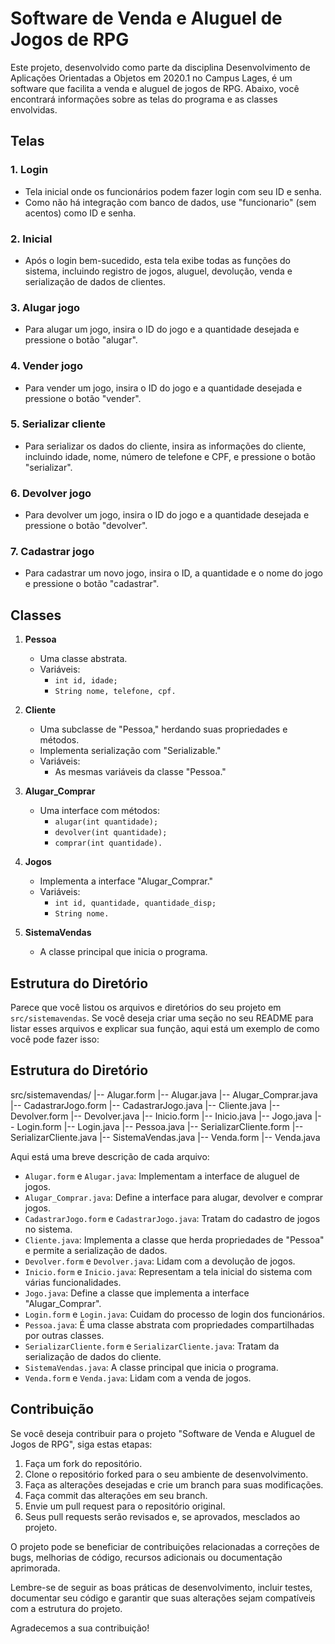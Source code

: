 # Software de Venda e Aluguel de Jogos de RPG

Este projeto, desenvolvido como parte da disciplina Desenvolvimento de Aplicações Orientadas a Objetos em 2020.1 no Campus Lages, é um software que facilita a venda e aluguel de jogos de RPG. Abaixo, você encontrará informações sobre as telas do programa e as classes envolvidas.

## Telas

### 1. Login
- Tela inicial onde os funcionários podem fazer login com seu ID e senha.
- Como não há integração com banco de dados, use "funcionario" (sem acentos) como ID e senha.

### 2. Inicial
- Após o login bem-sucedido, esta tela exibe todas as funções do sistema, incluindo registro de jogos, aluguel, devolução, venda e serialização de dados de clientes.

### 3. Alugar jogo
- Para alugar um jogo, insira o ID do jogo e a quantidade desejada e pressione o botão "alugar".

### 4. Vender jogo
- Para vender um jogo, insira o ID do jogo e a quantidade desejada e pressione o botão "vender".

### 5. Serializar cliente
- Para serializar os dados do cliente, insira as informações do cliente, incluindo idade, nome, número de telefone e CPF, e pressione o botão "serializar".

### 6. Devolver jogo
- Para devolver um jogo, insira o ID do jogo e a quantidade desejada e pressione o botão "devolver".

### 7. Cadastrar jogo
- Para cadastrar um novo jogo, insira o ID, a quantidade e o nome do jogo e pressione o botão "cadastrar".

## Classes

1. **Pessoa**
   - Uma classe abstrata.
   - Variáveis:
     - `int id, idade;`
     - `String nome, telefone, cpf.`

2. **Cliente**
   - Uma subclasse de "Pessoa," herdando suas propriedades e métodos.
   - Implementa serialização com "Serializable."
   - Variáveis:
     - As mesmas variáveis da classe "Pessoa."

3. **Alugar_Comprar**
   - Uma interface com métodos:
     - `alugar(int quantidade);`
     - `devolver(int quantidade);`
     - `comprar(int quantidade).`

4. **Jogos**
   - Implementa a interface "Alugar_Comprar."
   - Variáveis:
     - `int id, quantidade, quantidade_disp;`
     - `String nome.`

5. **SistemaVendas**
   - A classe principal que inicia o programa.

## Estrutura do Diretório

Parece que você listou os arquivos e diretórios do seu projeto em `src/sistemavendas`. Se você deseja criar uma seção no seu README para listar esses arquivos e explicar sua função, aqui está um exemplo de como você pode fazer isso:

## Estrutura do Diretório

src/sistemavendas/
|-- Alugar.form
|-- Alugar.java
|-- Alugar_Comprar.java
|-- CadastrarJogo.form
|-- CadastrarJogo.java
|-- Cliente.java
|-- Devolver.form
|-- Devolver.java
|-- Inicio.form
|-- Inicio.java
|-- Jogo.java
|-- Login.form
|-- Login.java
|-- Pessoa.java
|-- SerializarCliente.form
|-- SerializarCliente.java
|-- SistemaVendas.java
|-- Venda.form
|-- Venda.java


Aqui está uma breve descrição de cada arquivo:

- `Alugar.form` e `Alugar.java`: Implementam a interface de aluguel de jogos.
- `Alugar_Comprar.java`: Define a interface para alugar, devolver e comprar jogos.
- `CadastrarJogo.form` e `CadastrarJogo.java`: Tratam do cadastro de jogos no sistema.
- `Cliente.java`: Implementa a classe que herda propriedades de "Pessoa" e permite a serialização de dados.
- `Devolver.form` e `Devolver.java`: Lidam com a devolução de jogos.
- `Inicio.form` e `Inicio.java`: Representam a tela inicial do sistema com várias funcionalidades.
- `Jogo.java`: Define a classe que implementa a interface "Alugar_Comprar".
- `Login.form` e `Login.java`: Cuidam do processo de login dos funcionários.
- `Pessoa.java`: É uma classe abstrata com propriedades compartilhadas por outras classes.
- `SerializarCliente.form` e `SerializarCliente.java`: Tratam da serialização de dados do cliente.
- `SistemaVendas.java`: A classe principal que inicia o programa.
- `Venda.form` e `Venda.java`: Lidam com a venda de jogos.

## Contribuição

Se você deseja contribuir para o projeto "Software de Venda e Aluguel de Jogos de RPG", siga estas etapas:

1. Faça um fork do repositório.
2. Clone o repositório forked para o seu ambiente de desenvolvimento.
3. Faça as alterações desejadas e crie um branch para suas modificações.
4. Faça commit das alterações em seu branch.
5. Envie um pull request para o repositório original.
6. Seus pull requests serão revisados e, se aprovados, mesclados ao projeto.

O projeto pode se beneficiar de contribuições relacionadas a correções de bugs, melhorias de código, recursos adicionais ou documentação aprimorada.

Lembre-se de seguir as boas práticas de desenvolvimento, incluir testes, documentar seu código e garantir que suas alterações sejam compatíveis com a estrutura do projeto.

Agradecemos a sua contribuição!

